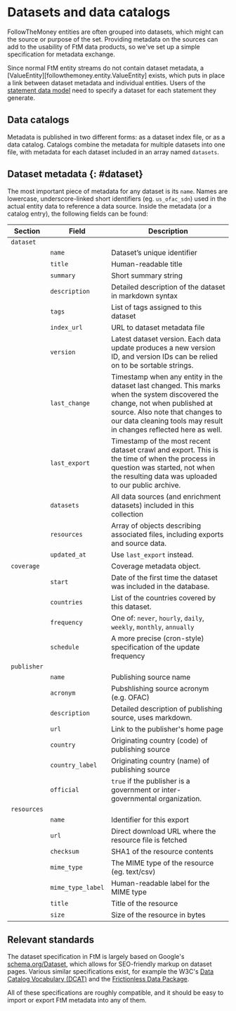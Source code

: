 # Datasets and data catalogs

FollowTheMoney entities are often grouped into datasets, which might can the source or purpose of the set. Providing metadata on the sources can add to the usability of FtM data products, so we've set up a simple specification for metadata exchange.

Since normal FtM entity streams do not contain dataset metadata, a [ValueEntity][followthemoney.entity.ValueEntity] exists, which puts in place a link between dataset metadata and individual entities. Users of the [statement data model](statements.md) need to specify a dataset for each statement they generate.

## Data catalogs

Metadata is published in two different forms: as a dataset index file, or as a data catalog. Catalogs combine the metadata for multiple datasets into one file, with metadata for each dataset included in an array named `datasets`.

## Dataset metadata {: #dataset}

The most important piece of metadata for any dataset is its `name`. Names are lowercase, underscore-linked short identifiers (eg. `us_ofac_sdn`) used in the actual entity data to reference a data source. Inside the metadata (or a catalog entry), the following fields can be found:

| **Section**          | **Field**         | **Description**    |
|----------------|---------------|---------------------------|
| `dataset`        |               |  |
|                | `name`          | Dataset’s unique identifier |
|                | `title`         | Human-readable title |
|                | `summary`       | Short summary string |
|                | `description`   | Detailed description of the dataset in markdown syntax |
|                | `tags`          | List of tags assigned to this dataset |
|                | `index_url`     | URL to dataset metadata file |
|                | `version`       | Latest dataset version. Each data update produces a new version ID, and version IDs can be relied on to be sortable strings.  |
|                | `last_change`   | Timestamp when any entity in the dataset last changed. This marks when the system discovered the change, not when published at source. Also note that changes to our data cleaning tools may result in changes reflected here as well. |
|                | `last_export`   | Timestamp of the most recent dataset crawl and export. This is the time of when the process in question was started, not when the resulting data was uploaded to our public archive.  |
|        | `datasets`              | All data sources (and enrichment datasets) included in this collection |
|                | `resources`     | Array of objects describing associated files, including exports and source data.  |
|         | `updated_at`    | Use `last_export` instead. |
| `coverage`       |               | Coverage metadata object. |
|                | `start`         | Date of the first time the dataset was included in the database. |
|                | `countries`     | List of the countries covered by this dataset. |
|                | `frequency`     | One of: `never`, `hourly`, `daily`, `weekly`, `monthly`, `annually` |
|                | `schedule`      | A more precise (cron-style) specification of the update frequency |
| `publisher`      |               |  |
|                | `name`          | Publishing source name  |
|                | `acronym`       | Pubshlishing source acronym (e.g. OFAC) |
|                | `description`   | Detailed description of publishing source, uses markdown. |
|                | `url`           | Link to the publisher's home page |
|                | `country`       | Originating country (code) of publishing source |
|                | `country_label` | Originating country (name) of publishing source |
|                | `official`      | `true` if the publisher is a government or inter-governmental organization. |
| `resources` |                   |                                                        |
|             | `name`            | Identifier for this export                             |
|             | `url`             | Direct download URL where the resource file is fetched |
|             | `checksum`        | SHA1 of the resource contents                          |
|             | `mime_type`       | The MIME type of the resource (eg. text/csv)           |
|             | `mime_type_label` | Human-readable label for the MIME type                 |
|             | `title`           | Title of the resource                                  |
|             | `size`            | Size of the resource in bytes                          |


## Relevant standards

The dataset specification in FtM is largely based on Google's [schema.org/Dataset](https://schema.org/Dataset), which allows for SEO-friendly markup on dataset pages. Various similar specifications exist, for example the W3C's [Data Catalog Vocabulary (DCAT)](https://www.w3.org/TR/vocab-dcat-3/) and the [Frictionless Data Package](https://specs.frictionlessdata.io/data-package/).

All of these specifications are roughly compatible, and it should be easy to import or export FtM metadata into any of them. 